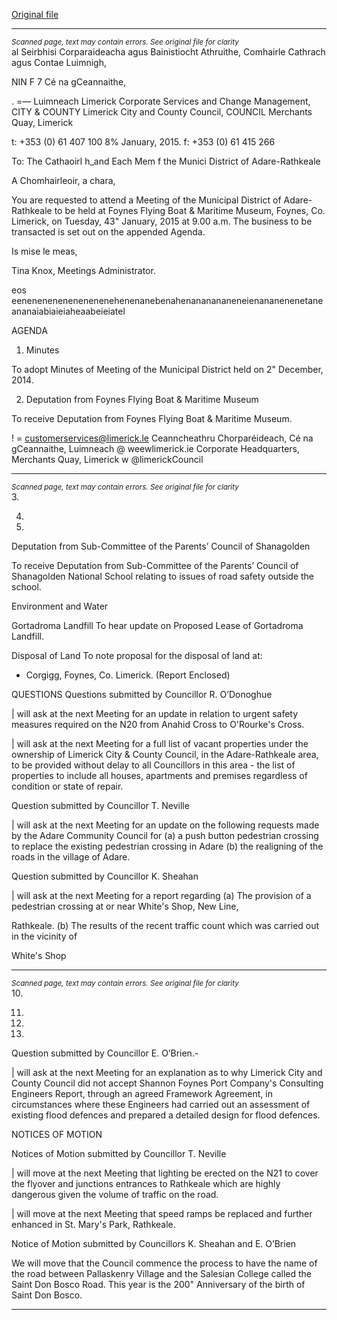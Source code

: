 [Original file](https://www.limerick.ie/sites/default/files/media/documents/2017-07/agenda_-_municipal_district_of_adare-rathkeale_-_13th_january_2015.pdf)

---
*<small>Scanned page, text may contain errors. See original file for clarity</small>*  
al Seirbhisi Corparaideacha agus Bainistiocht Athruithe,
Comhairle Cathrach agus Contae Luimnigh,

NIN F 7 Cé na gCeannaithe,

. =— Luimneach
Limerick Corporate Services and Change Management,
CITY & COUNTY Limerick City and County Council,
COUNCIL Merchants Quay,
Limerick

t: +353 (0) 61 407 100
8% January, 2015. f: +353 (0) 61 415 266

To: The Cathaoirl h_and Each Mem f the Munici
District of Adare-Rathkeale

A Chomhairleoir, a chara,

You are requested to attend a Meeting of the Municipal District of Adare-Rathkeale to be held at
Foynes Flying Boat & Maritime Museum, Foynes, Co. Limerick, on Tuesday, 43" January,
2015 at 9.00 a.m. The business to be transacted is set out on the appended Agenda.

Is mise le meas,

Tina Knox,
Meetings Administrator.

eos eenenenenenenenenenehenenanebenahenananananeneienananenenetaneananaiabiaieiaheaabeieiatel

AGENDA

1. Minutes

To adopt Minutes of Meeting of the Municipal District held on 2" December, 2014.

2. Deputation from Foynes Flying Boat & Maritime Museum

To receive Deputation from Foynes Flying Boat & Maritime Museum.

! = customerservices@limerick.le
Ceanncheathru Chorparéideach, Cé na gCeannaithe, Luimneach @ weewlimerick.ie
Corporate Headquarters, Merchants Quay, Limerick w @limerickCouncil


---
*<small>Scanned page, text may contain errors. See original file for clarity</small>*  
3.

4.

7.

Deputation from Sub-Committee of the Parents’ Council of Shanagolden

To receive Deputation from Sub-Committee of the Parents’ Council of Shanagolden
National School relating to issues of road safety outside the school.

Environment and Water

Gortadroma Landfill
To hear update on Proposed Lease of Gortadroma Landfill.

Disposal of Land
To note proposal for the disposal of land at:

* Corgigg, Foynes, Co. Limerick.
(Report Enclosed)

QUESTIONS
Questions submitted by Councillor R. O’Donoghue

| will ask at the next Meeting for an update in relation to urgent safety measures required
on the N20 from Anahid Cross to O'Rourke's Cross.

| will ask at the next Meeting for a full list of vacant properties under the ownership of
Limerick City & County Council, in the Adare-Rathkeale area, to be provided without
delay to all Councillors in this area - the list of properties to include all houses,
apartments and premises regardless of condition or state of repair.

Question submitted by Councillor T. Neville

| will ask at the next Meeting for an update on the following requests made by the Adare
Community Council for (a) a push button pedestrian crossing to replace the existing
pedestrian crossing in Adare (b) the realigning of the roads in the village of Adare.

Question submitted by Councillor K. Sheahan

| will ask at the next Meeting for a report regarding
(a) The provision of a pedestrian crossing at or near White's Shop, New Line,

Rathkeale.
(b) The results of the recent traffic count which was carried out in the vicinity of

White's Shop


---
*<small>Scanned page, text may contain errors. See original file for clarity</small>*  
10.

11.

12.

13.

Question submitted by Councillor E. O’Brien.-

| will ask at the next Meeting for an explanation as to why Limerick City and County
Council did not accept Shannon Foynes Port Company's Consulting Engineers Report,
through an agreed Framework Agreement, in circumstances where these Engineers had
carried out an assessment of existing flood defences and prepared a detailed design for
flood defences.

NOTICES OF MOTION

Notices of Motion submitted by Councillor T. Neville

| will move at the next Meeting that lighting be erected on the N21 to cover the flyover
and junctions entrances to Rathkeale which are highly dangerous given the volume of
traffic on the road.

| will move at the next Meeting that speed ramps be replaced and further enhanced in St.
Mary's Park, Rathkeale.

Notice of Motion submitted by Councillors K. Sheahan and E. O’Brien

We will move that the Council commence the process to have the name of the road
between Pallaskenry Village and the Salesian College called the Saint Don Bosco Road.
This year is the 200" Anniversary of the birth of Saint Don Bosco.


---
